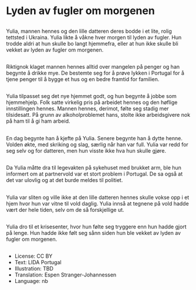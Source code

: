 # Lyden av fugler om morgenen

##
Yulia, mannen hennes og den lille datteren deres bodde i et lite, rolig tettsted i Ukraina. Yulia likte å våkne hver morgen til lyden av fugler. Hun trodde aldri at hun skulle bo langt hjemmefra, eller at hun ikke skulle bli vekket av lyden av fugler om morgenen.

##
Riktignok klaget mannen hennes alltid over mangelen på penger og han begynte å drikke mye. De bestemte seg for å prøve lykken i Portugal for å tjene penger til å bygge et hus og en bedre framtid for familien.

##
Yulia tilpasset seg det nye hjemmet godt, og hun begynte å jobbe som hjemmehjelp. Folk satte virkelig pris på arbeidet hennes og den høflige innstillingen hennes. Mannen hennes, derimot, følte seg stadig mer tilsidesatt. På grunn av alkoholproblemet hans, stolte ikke arbeidsgivere nok på ham til å gi ham arbeid.

##
En dag begynte han å kjefte på Yulia. Senere begynte han å dytte henne. Volden økte, med skriking og slag, særlig når han var full. Yulia var redd for seg selv og for datteren, men hun visste ikke hva hun skulle gjøre.

##
Da Yulia måtte dra til legevakten på sykehuset med brukket arm, ble hun informert om at partnervold var et stort problem i Portugal. De sa også at det var ulovlig og at det burde meldes til politiet.

##
Yulia var sliten og ville ikke at den lille datteren hennes skulle vokse opp i et hjem hvor hun var vitne til vold daglig. Yulia innså at tegnene på vold hadde vært der hele tiden, selv om de så forskjellige ut.

##
Yulia dro til et krisesenter, hvor hun følte seg tryggere enn hun hadde gjort på lenge. Hun hadde ikke følt seg sånn siden hun ble vekket av lyden av fugler om morgenen.

##
* License: CC BY
* Text: LIDA Portugal
* Illustration: TBD
* Translation: Espen Stranger-Johannessen
* Language: nb
